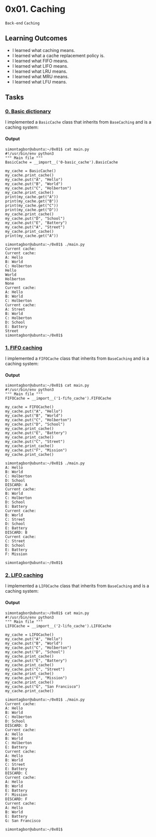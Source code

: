# 0x01. Caching
`Back-end` `Caching` 

## Learning Outcomes
- I learned what caching means.
- I learned what a cache replacement policy is.
- I learned what FIFO means.
- I learned what LIFO means.
- I learned what LRU means.
- I learned what MRU means.
- I learned what LFU means.

## Tasks
### [0. Basic dictionary](./0-basic_cache.py)
I implemented a `BasicCache` class that inherits from `BaseCaching` and is a caching system:

#### Output
```
simontagbor@ubuntu:~/0x01$ cat main.py
#!/usr/bin/env python3
""" Main file """
BasicCache = __import__('0-basic_cache').BasicCache

my_cache = BasicCache()
my_cache.print_cache()
my_cache.put("A", "Hello")
my_cache.put("B", "World")
my_cache.put("C", "Holberton")
my_cache.print_cache()
print(my_cache.get("A"))
print(my_cache.get("B"))
print(my_cache.get("C"))
print(my_cache.get("D"))
my_cache.print_cache()
my_cache.put("D", "School")
my_cache.put("E", "Battery")
my_cache.put("A", "Street")
my_cache.print_cache()
print(my_cache.get("A"))

simontagbor@ubuntu:~/0x01$ ./main.py
Current cache:
Current cache:
A: Hello
B: World
C: Holberton
Hello
World
Holberton
None
Current cache:
A: Hello
B: World
C: Holberton
Current cache:
A: Street
B: World
C: Holberton
D: School
E: Battery
Street
simontagbor@ubuntu:~/0x01$
```

### [1. FIFO caching](./1-fifo_cache.py)
I implemented a `FIFOCache` class that inherits from `BaseCaching` and is a caching system:

#### Output
```
simontagbor@ubuntu:~/0x01$ cat main.py
#!/usr/bin/env python3
""" Main file """
FIFOCache = __import__('1-fifo_cache').FIFOCache

my_cache = FIFOCache()
my_cache.put("A", "Hello")
my_cache.put("B", "World")
my_cache.put("C", "Holberton")
my_cache.put("D", "School")
my_cache.print_cache()
my_cache.put("E", "Battery")
my_cache.print_cache()
my_cache.put("C", "Street")
my_cache.print_cache()
my_cache.put("F", "Mission")
my_cache.print_cache()

simontagbor@ubuntu:~/0x01$ ./main.py
A: Hello
B: World
C: Holberton
D: School
DISCARD: A
Current cache:
B: World
C: Holberton
D: School
E: Battery
Current cache:
B: World
C: Street
D: School
E: Battery
DISCARD: B
Current cache:
C: Street
D: School
E: Battery
F: Mission

simontagbor@ubuntu:~/0x01$
```
### [2. LIFO caching](./2-lifo_cache.py)
I implemented a `LIFOCache` class that inherits from `BaseCaching` and is a caching system:

#### Output
```
simontagbor@ubuntu:~/0x01$ cat main.py
#!/usr/bin/env python3
""" Main file """
LIFOCache = __import__('2-lifo_cache').LIFOCache

my_cache = LIFOCache()
my_cache.put("A", "Hello")
my_cache.put("B", "World")
my_cache.put("C", "Holberton")
my_cache.put("D", "School")
my_cache.print_cache()
my_cache.put("E", "Battery")
my_cache.print_cache()
my_cache.put("C", "Street")
my_cache.print_cache()
my_cache.put("F", "Mission")
my_cache.print_cache()
my_cache.put("G", "San Francisco")
my_cache.print_cache()

simontagbor@ubuntu:~/0x01$ ./main.py
Current cache:
A: Hello
B: World
C: Holberton
D: School
DISCARD: D
Current cache:
A: Hello
B: World
C: Holberton
E: Battery
Current cache:
A: Hello
B: World
C: Street
E: Battery
DISCARD: C
Current cache:
A: Hello
B: World
E: Battery
F: Mission
DISCARD: F
Current cache:
A: Hello
B: World
E: Battery
G: San Francisco

simontagbor@ubuntu:~/0x01$
```

